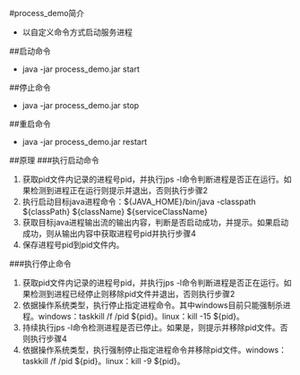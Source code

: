 #process_demo简介
* 以自定义命令方式启动服务进程

##启动命令
* java -jar process_demo.jar start

##停止命令
* java -jar process_demo.jar stop

##重启命令
* java -jar process_demo.jar restart

##原理
###执行启动命令
1. 获取pid文件内记录的进程号pid，并执行jps -l命令判断进程是否正在运行。如果检测到进程正在运行则提示并退出，否则执行步骤2
2. 执行启动目标java进程命令：${JAVA_HOME}/bin/java -classpath ${classPath} ${className} ${serviceClassName}
3. 获取目标java进程输出流的输出内容，判断是否启动成功，并提示。如果启动成功，则从输出内容中获取进程号pid并执行步骤4
4. 保存进程号pid到pid文件内。

###执行停止命令
1. 获取pid文件内记录的进程号pid，并执行jps -l命令判断进程是否正在运行。如果检测到进程已经停止则移除pid文件并退出，否则执行步骤2
2. 依据操作系统类型，执行停止指定进程命令。其中windows目前只能强制杀进程。windows：taskkill /f /pid ${pid}。linux：kill -15 ${pid}。
3. 持续执行jps -l命令检测进程是否已停止。如果是，则提示并移除pid文件。否则执行步骤4
4. 依据操作系统类型，执行强制停止指定进程命令并移除pid文件。windows：taskkill /f /pid ${pid}。linux：kill -9 ${pid}。